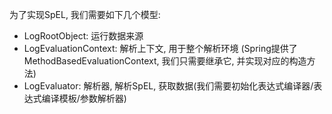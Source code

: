为了实现SpEL, 我们需要如下几个模型:
- LogRootObject: 运行数据来源
- LogEvaluationContext: 解析上下文, 用于整个解析环境 (Spring提供了MethodBasedEvaluationContext, 我们只需要继承它, 并实现对应的构造方法)
- LogEvaluator: 解析器, 解析SpEL, 获取数据(我们需要初始化表达式编译器/表达式编译模板/参数解析器)
